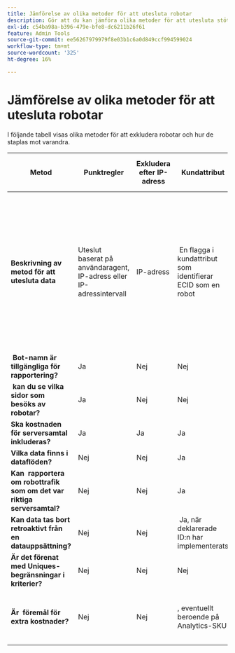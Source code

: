 ```yaml
---
title: Jämförelse av olika metoder för att utesluta robotar
description: Gör att du kan jämföra olika metoder för att utesluta stötar.
exl-id: c54ba98a-b396-479e-bfe8-dc6211b26f61
feature: Admin Tools
source-git-commit: ee56267979979f8e03b1c6a0d849ccf994599024
workflow-type: tm+mt
source-wordcount: '325'
ht-degree: 16%

---
```


# Jämförelse av olika metoder för att utesluta robotar

I följande tabell visas olika metoder för att exkludera robotar och hur de staplas mot varandra.

| Metod | Punktregler | Exkludera efter IP-adress | Kundattribut | Segmentering | Poäng + segmentering från tredje part | Utelämna &#x200B; för serveranrop för &#x200B; vid körning | VISTA-regel för anpassad databas |
| --- | --- | --- | --- | --- | --- | --- | --- |
| **Beskrivning av metod för att utesluta data** | Uteslut &#x200B; baserat på användaragent, IP-adress eller IP-adressintervall | IP-adress | &#x200B; En flagga i kundattribut som identifierar ECID som en robot | &#x200B; i ett Analytics-segment som identifierar kända botar baserat på robotbeteendet | &#x200B; en tredje part som [Perimeter X](https://www.perimeterx.com) eller [Akamai Bot Manager](https://www.akamai.com/us/en/products/security/bot-manager.jsp) tilldelar varje sidvy ett poängvärde som anger hur sannolikt det är att det är en robot. Score skickas till Analytics och segment kan användas för att filtrera data utifrån poängen. | &#x200B; logik på klientsidan hindrar Analytics-serveranropet från att köras för robotar. | &#x200B; En VISTA-regel kommer att flytta trafik från botar som uppfyller vissa villkor till en separat rapportserie. |
| **&#x200B; Bot-namn är tillgängliga för rapportering?** | Ja | Nej | Nej | Nej | Nej | Nej | Ja |
| **&#x200B; kan du se vilka sidor som besöks av robotar?** | Ja | Nej | Nej | Nej | Ja | Nej | Ja |
| &#x200B;**Ska kostnaden för serversamtal inkluderas?** | Ja | Ja | Ja | Ja | Ja | Nej | Ja |
| **Vilka data finns i dataflöden?** | Nej | Nej | Ja | Ja | Ja | Nej | Ja |
| **Kan &#x200B; rapportera om robottrafik som om det var riktiga serversamtal?** | Nej | Nej | Ja | Ja | Ja | Nej | Nej |
| **Kan data tas bort retroaktivt från en datauppsättning?** | Nej | Nej | &#x200B; Ja, när deklarerade ID:n har implementerats | Ja | Ja, när poängen är implementerade | Nej | Nej |
| **Är det förenat med Uniques-begränsningar i kriterier?** | Nej | Nej | Nej | Ja | Nej | Nej | Nej |
| **Är &#x200B; föremål för extra kostnader?** | Nej | Nej | &#x200B;, eventuellt beroende på Analytics-SKU | Nej | Ja | Nej | &#x200B; Ja - kostnad för att implementera och underhålla en VISTA-regel |
